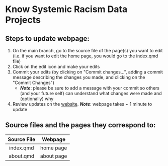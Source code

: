 # Know Systemic Racism Data Projects

## Steps to update webpage:
1. On the main branch, go to the source file of the page(s) you want to edit (i.e. if you want to edit the home page, you would go to the index.qmd file)
2. Click on the edit icon and make your edits 
3. Commit your edits (by clicking on "Commit changes...", adding a commit message describing the changes you made, and clicking on the "Commit Changes")
   - **_Note_**: please be sure to add a message with your commit so others (and your future self) can understand what changes were made and (optionally) why
5. Review updates on the [website](https://know-systemic-racism.github.io/). **_Note_**: webpage takes ~ 1 minute to update




## Source files and the pages they correspond to:
| Source File    | Webpage |
| :----:   | :----:  |
| index.qmd  | home page  |
| about.qmd  | about page |

